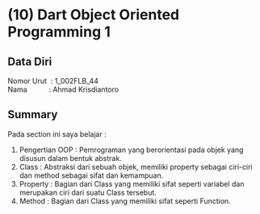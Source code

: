 # (10) Dart Object Oriented Programming 1

## Data Diri
Nomor Urut &nbsp;: 1_002FLB_44 <br>
Nama &emsp;&emsp;&ensp;&nbsp;: Ahmad Krisdiantoro

## Summary
Pada section ini saya belajar : 
1. Pengertian OOP : Pemrograman yang berorientasi pada objek yang disusun dalam bentuk abstrak.
2. Class : Abstraksi dari sebuah objek, memiliki property sebagai ciri-ciri dan method sebagai sifat dan kemampuan.
3. Property : Bagian dari Class yang memiliki sifat seperti variabel dan merupakan ciri dari suatu Class tersebut.
4. Method : Bagian dari Class yang memiliki sifat seperti Function.
